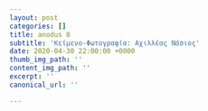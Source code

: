 ```yaml
---
layout: post
categories: []
title: anodus 8
subtitle: 'Κείμενο-Φωτογραφία: Αχιλλέας Νάσιος'
date: 2020-04-30 22:00:00 +0000
thumb_img_path: ''
content_img_path: ''
excerpt: ''
canonical_url: ''

---
```

